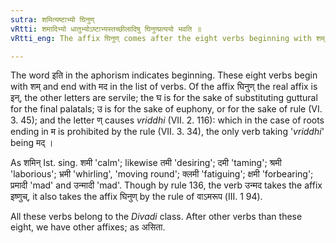 ```yaml
---
sutra: शमित्यष्टाभ्यो घिनुण्
vRtti: शमादिभ्यो धातुभ्योऽष्टाभ्यस्तच्छीलादिषु घिनुण्प्रत्ययो भवति ॥
vRtti_eng: The affix घिनुण् comes after the eight verbs beginning with शम् \"to be calm\", in the sense of \"the agent having such a habit &c\".

---
```

The word इति in the aphorism indicates beginning. These eight verbs begin with शम् and end with मद in the list of verbs. Of the affix घिनुण् the real affix is इन्, the other letters are servile; the घ is for the sake of substituting guttural for the final palatals; उ is for the sake of euphony, or for the sake of rule (VI. 3. 45); and the letter ण् causes _vriddhi_ (VII. 2. 116): which in the case of roots ending in म is prohibited by the rule (VII. 3. 34), the only verb taking '_vriddhi_' being मद् ।

As शमिन् Ist. sing. शमी 'calm'; likewise तमी 'desiring'; दमी 'taming'; श्रमी 'laborious'; भ्रमी 'whirling', 'moving round'; क्लमी 'fatiguing'; क्षमी 'forbearing'; प्रमादी 'mad' and उन्मादी 'mad'. Though by rule 136, the verb उन्मद takes the affix इष्णुच्, it also takes the affix घिनुण् by the rule of वाऽमरूप (III. 1 94).

All these verbs belong to the _Divadi_ class. After other verbs than these eight, we have other affixes; as असिता.